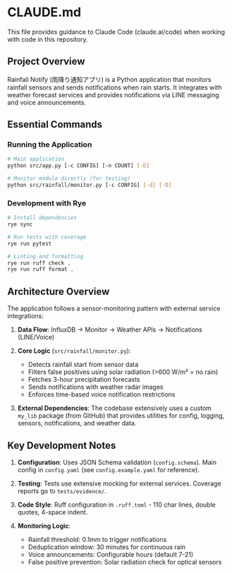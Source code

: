 # CLAUDE.md

This file provides guidance to Claude Code (claude.ai/code) when working with code in this repository.

## Project Overview

Rainfall Notify (雨降り通知アプリ) is a Python application that monitors rainfall sensors and sends notifications when rain starts. It integrates with weather forecast services and provides notifications via LINE messaging and voice announcements.

## Essential Commands

### Running the Application
```bash
# Main application
python src/app.py [-c CONFIG] [-n COUNT] [-D]

# Monitor module directly (for testing)
python src/rainfall/monitor.py [-c CONFIG] [-d] [-D]
```

### Development with Rye
```bash
# Install dependencies
rye sync

# Run tests with coverage
rye run pytest

# Linting and formatting
rye run ruff check .
rye run ruff format .
```

## Architecture Overview

The application follows a sensor-monitoring pattern with external service integrations:

1. **Data Flow**: InfluxDB → Monitor → Weather APIs → Notifications (LINE/Voice)
2. **Core Logic** (`src/rainfall/monitor.py`): 
   - Detects rainfall start from sensor data
   - Filters false positives using solar radiation (>600 W/m² = no rain)
   - Fetches 3-hour precipitation forecasts
   - Sends notifications with weather radar images
   - Enforces time-based voice notification restrictions

3. **External Dependencies**: The codebase extensively uses a custom `my_lib` package (from GitHub) that provides utilities for config, logging, sensors, notifications, and weather data.

## Key Development Notes

1. **Configuration**: Uses JSON Schema validation (`config.schema`). Main config in `config.yaml` (see `config.example.yaml` for reference).

2. **Testing**: Tests use extensive mocking for external services. Coverage reports go to `tests/evidence/`.

3. **Code Style**: Ruff configuration in `.ruff.toml` - 110 char lines, double quotes, 4-space indent.

4. **Monitoring Logic**: 
   - Rainfall threshold: 0.1mm to trigger notifications
   - Deduplication window: 30 minutes for continuous rain
   - Voice announcements: Configurable hours (default 7-21)
   - False positive prevention: Solar radiation check for optical sensors